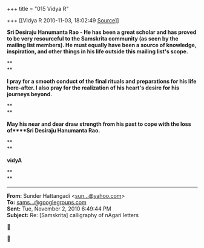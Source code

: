 +++
title = "015 Vidya R"

+++
[[Vidya R	2010-11-03, 18:02:49 [Source](https://groups.google.com/g/samskrita/c/8Qc5af06a2U)]]



**Sri Desiraju Hanumanta Rao - He has been a great scholar and has proved to be very resourceful to the Samskrita community (as seen by the mailing list members). He must equally have been a source of knowledge, inspiration, and other things in his life outside this mailing list's scope.**

**  
**

**I pray for a smooth conduct of the final rituals and preparations for his life here-after. I also pray for the realization of his heart's desire for his journeys beyond.**

**  
**

**May his near and dear draw strength from his past to cope with the loss of****Sri Desiraju Hanumanta Rao.**

**  
**

**vidyA**

**  
**

------------------------------------------------------------------------

**From:** Sunder Hattangadi \<[sun...@yahoo.com]()\>  
**To:** [sams...@googlegroups.com]()  
**Sent:** Tue, November 2, 2010 6:49:44 PM  
**Subject:** Re: \[Samskrita\] calligraphy of nAgari letters  





